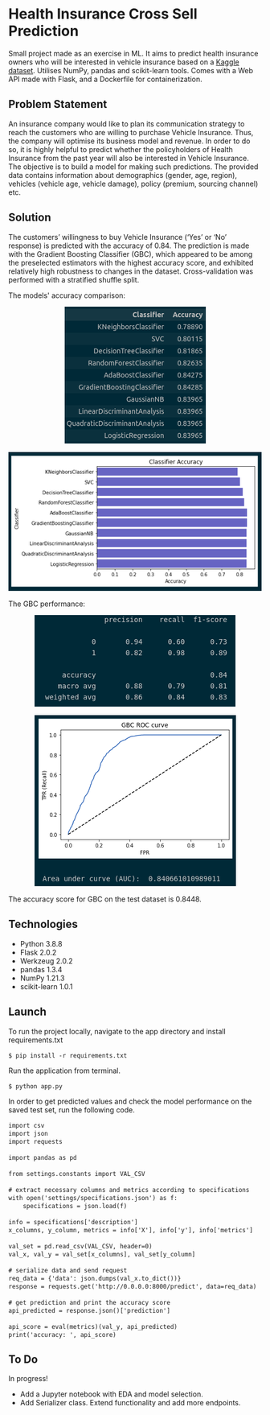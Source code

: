 # Health Insurance Cross Sell Prediction

Small project made as an exercise in ML. It aims to predict health insurance owners who will be interested in vehicle insurance based on a <a href="https://www.kaggle.com/anmolkumar/health-insurance-cross-sell-prediction">Kaggle dataset</a>. Utilises NumPy, pandas and scikit-learn tools. Comes with a Web API made with Flask, and a Dockerfile for containerization.

## Problem Statement

An insurance company would like to plan its communication strategy to reach the customers who are willing to purchase Vehicle Insurance. Thus, the company will optimise its business model and revenue. In order to do so, it is highly helpful to predict whether the policyholders of Health Insurance from the past year will also be interested in Vehicle Insurance. The objective is to build a model for making such predictions. The provided data contains information about demographics (gender, age, region), vehicles (vehicle age, vehicle damage), policy (premium, sourcing channel) etc.

## Solution

The customers’ willingness to buy Vehicle Insurance (‘Yes’ or ‘No’ response) is predicted with the accuracy of 0.84. The prediction is made with the Gradient Boosting Classifier (GBC), which appeared to be among the preselected estimators with the highest accuracy score, and exhibited relatively high robustness to changes in the dataset. Cross-validation was performed with a stratified shuffle split.  

The models' accuracy comparison:

<p align="center">
  <img src="./images/acc_1.png">
</p>

<p align="center">
  <img src="./images/acc_2.png">
</p>

The GBC performance:

<p align="center">
  <img src="./images/class_report_GBC.png">
</p>

<p align="center">
  <img src="./images/GBC_ROC.png">
</p>  
  
The accuracy score for GBC on the test dataset is 0.8448.


## Technologies

- Python 3.8.8
- Flask 2.0.2
- Werkzeug 2.0.2
- pandas 1.3.4
- NumPy 1.21.3
- scikit-learn 1.0.1

## Launch

To run the project locally, navigate to the app directory and install requirements.txt

    $ pip install -r requirements.txt

Run the application from terminal.

    $ python app.py

In order to get predicted values and check the model performance on the saved test set, run the following code.

    import csv
    import json
    import requests

    import pandas as pd

    from settings.constants import VAL_CSV

    # extract necessary columns and metrics according to specifications
    with open('settings/specifications.json') as f:
        specifications = json.load(f)

    info = specifications['description']
    x_columns, y_column, metrics = info['X'], info['y'], info['metrics']

    val_set = pd.read_csv(VAL_CSV, header=0)
    val_x, val_y = val_set[x_columns], val_set[y_column]

    # serialize data and send request
    req_data = {'data': json.dumps(val_x.to_dict())}
    response = requests.get('http://0.0.0.0:8000/predict', data=req_data)
    
    # get prediction and print the accuracy score
    api_predicted = response.json()['prediction']
    
    api_score = eval(metrics)(val_y, api_predicted)
    print('accuracy: ', api_score)

## To Do

In progress!
- Add a Jupyter notebook with EDA and model selection.
- Add Serializer class. Extend functionality and add more endpoints.
